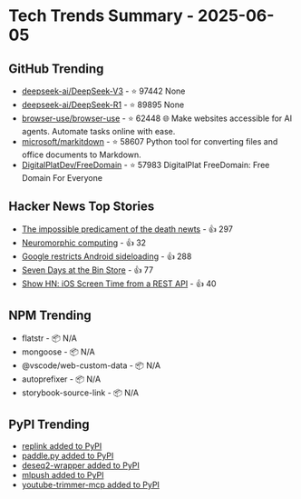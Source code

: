 # Tech Trends Summary - 2025-06-05

## GitHub Trending
- [deepseek-ai/DeepSeek-V3](https://github.com/deepseek-ai/DeepSeek-V3) - ⭐ 97442
  None
- [deepseek-ai/DeepSeek-R1](https://github.com/deepseek-ai/DeepSeek-R1) - ⭐ 89895
  None
- [browser-use/browser-use](https://github.com/browser-use/browser-use) - ⭐ 62448
  🌐 Make websites accessible for AI agents. Automate tasks online with ease.
- [microsoft/markitdown](https://github.com/microsoft/markitdown) - ⭐ 58607
  Python tool for converting files and office documents to Markdown.
- [DigitalPlatDev/FreeDomain](https://github.com/DigitalPlatDev/FreeDomain) - ⭐ 57983
  DigitalPlat FreeDomain: Free Domain For Everyone

## Hacker News Top Stories
- [The impossible predicament of the death newts](https://crookedtimber.org/2025/06/05/occasional-paper-the-impossible-predicament-of-the-death-newts/) - 👍 297
- [Neuromorphic computing](https://www.lanl.gov/media/publications/1663/1269-neuromorphic-computing) - 👍 32
- [Google restricts Android sideloading](https://puri.sm/posts/google-restricts-android-sideloading-what-it-means-for-user-autonomy-and-the-future-of-mobile-freedom/) - 👍 288
- [Seven Days at the Bin Store](https://defector.com/seven-days-at-the-bin-store) - 👍 77
- [Show HN: iOS Screen Time from a REST API](https://www.thescreentimenetwork.com/api/) - 👍 40

## NPM Trending
- flatstr - 📦 N/A
- mongoose - 📦 N/A
- @vscode/web-custom-data - 📦 N/A
- autoprefixer - 📦 N/A
- storybook-source-link - 📦 N/A

## PyPI Trending
- [replink added to PyPI](https://pypi.org/project/replink/)
- [paddle.py added to PyPI](https://pypi.org/project/paddle-py/)
- [deseq2-wrapper added to PyPI](https://pypi.org/project/deseq2-wrapper/)
- [mlpush added to PyPI](https://pypi.org/project/mlpush/)
- [youtube-trimmer-mcp added to PyPI](https://pypi.org/project/youtube-trimmer-mcp/)
